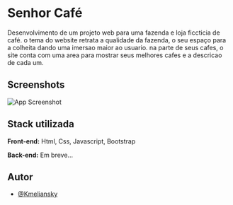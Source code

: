 
# Senhor Café

Desenvolvimento de um projeto web para uma fazenda e loja ficcticia de café. o tema do website retrata a qualidade da fazenda, o seu espaço para a colheita dando uma imersao maior ao usuario. na parte de seus cafes, o site conta com uma area para mostrar seus melhores cafes e a descricao de cada um.


## Screenshots



![App Screenshot](https://i.ibb.co/hfrCmC8/home.png)


## Stack utilizada

**Front-end:** Html, Css, Javascript, Bootstrap

**Back-end:** Em breve...


## Autor

- [@Kmeliansky](https://github.com/Kmeliansky?tab=repositories)


